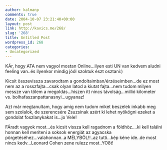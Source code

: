 ```yaml
---
author: kalmanp
comments: true
date: 2004-10-07 23:21:40+00:00
layout: post
link: http://kavics.me/268/
slug: '268'
title: Untitled Post
wordpress_id: 268
categories:
- Uncategorized
---
```


KÁr, hogy ATA nem vagyol mostan Online...ilyen esti UN van kedvem aludni feeling van..és ilyenkor mindig jóól szoktuk észt osztani:)




Kicsit összevissza zavarodtam a gondoltaimban/érzéseimben...de ez most nem az a rosszfajta...csak olyan latod a kiutat fajta...nem tudom milyen messze van tőlem a megoldás...hiszen itt nincs távolság...millió kilometer vs. bolhafaszanpattanasnyi...ugyanaz!




Azt már megtanultam, hogy amig nem tudom miket beszelek inkabb meg sem szolalok, de szerencsére Zsuzsinak azért ki lehet nyökögni ezeket a gondolat foszlanykakat is...jo Vele!




FÁradt vagyok most...és kicsit vissza kell ragadnom a földhöz....ki kell találni honnan kell meríteni a soksok energiát az agyacska pörgetéséhez...valahonnan..a MÉLYBŐL!!..az tutti...kép kéne ide..de most nincs kedv...Leonard Cohen zene rulezz most..YO8t!
